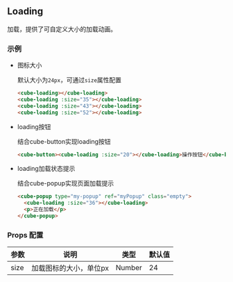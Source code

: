 ## Loading

加载，提供了可自定义大小的加载动画。

### 示例

- 图标大小

  默认大小为`24px`，可通过`size`属性配置

  ```html
  <cube-loading></cube-loading>
  <cube-loading :size="35"></cube-loading>
  <cube-loading :size="43"></cube-loading>
  <cube-loading :size="52"></cube-loading>
  ```

- loading按钮

  结合cube-button实现loading按钮

  ```html
  <cube-button><cube-loading :size="20"></cube-loading>操作按钮</cube-button>
  ```

- loading加载状态提示

  结合cube-popup实现页面加载提示

  ```html
  <cube-popup type="my-popup" ref="myPopup" class="empty">
    <cube-loading :size="36"></cube-loading>
    <p>正在加载</p>
  </cube-popup>
  ```

### Props 配置

| 参数 | 说明 | 类型 | 默认值 |
| - | - | - | - |
| size | 加载图标的大小，单位px | Number | 24 |
